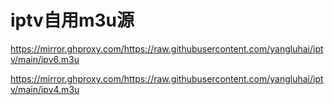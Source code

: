 # iptv自用m3u源


https://mirror.ghproxy.com/https://raw.githubusercontent.com/yangluhai/iptv/main/ipv6.m3u

https://mirror.ghproxy.com/https://raw.githubusercontent.com/yangluhai/iptv/main/ipv4.m3u
